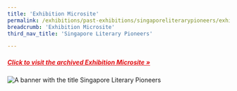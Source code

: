 ```yaml
---
title: 'Exhibition Microsite'
permalink: /exhibitions/past-exhibitions/singaporeliterarypioneers/exhibition-microsite/
breadcrumb: 'Exhibition Microsite'
third_nav_title: 'Singapore Literary Pioneers'

---
```



<h5><a href="https://eresources.nlb.gov.sg/webarchives/wayback/20150923021023/http://www.nlb.gov.sg/exhibitions/literarypioneers/home/english/index.php?lang=en" target="_blank" style="color:#E21216;">Click to visit the archived Exhibition Microsite &#187;</a></h5>

<img src="/images/event-images/lpg/singapore-literary-pioneers-microsite.jpg" alt="A banner with the title Singapore Literary Pioneers">
